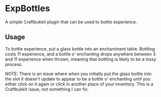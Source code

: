 ExpBottles
==========

A simple Craftbukkit plugin that can be used to bottle experience.

Usage
-----

To bottle experience, put a glass bottle into an enchantment table. Bottling costs 11 experience, and a bottle o'
enchanting drops anywhere between 3 and 11 experience when thrown, meaning that bottling is likely to be a lossy
process.

NOTE: There is an issue where when you initially put the glass bottle into the slot it doesn't update to appear to be a
bottle o' enchanting until you either click on it again or click in another place of your inventory. This is a
Craftbukkit issue, not something I can fix.
